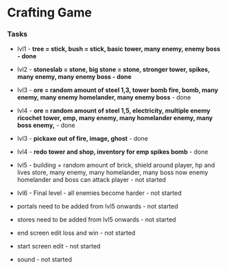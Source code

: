 <h1>
	<b>Crafting Game</b>
</h1>

### Tasks

- lvl1 - **tree = stick, bush = stick, basic tower, many enemy, enemy boss - done**

- lvl2 - **stoneslab = stone, big stone = stone, stronger tower, spikes, many enemy, many enemy boss - done**

- lvl3 - **ore = random amount of steel 1,3, tower bomb fire, bomb, many enemy, many enemy homelander, many enemy boss** - done

- lvl4 - **ore = random amount of steel 1,5, electricity, multiple enemy ricochet tower, emp, many enemy, many homelander enemy, many boss enemy,** - done

- lvl3 - **pickaxe out of fire, image, ghost** - done

- lvl4 - **redo tower and shop, inventory for emp spikes bomb** - done

- lvl5 - building = random amount of brick,  shield around player, hp and lives store, many enemy, many homelander, many boss now enemy homelander and boss can attack player - not started

- lvl6 - Final level - all enemies become harder - not started


- portals need to be added from lvl5 onwards - not started

- stores need to be added from lvl5 onwards - not started

- end screen edit loss and win - not started

- start screen edit - not started

- sound - not started

 

